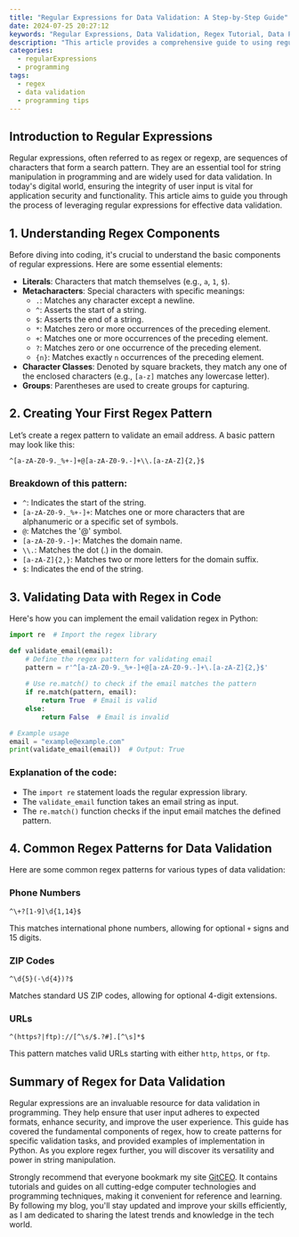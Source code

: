 ```yaml
---
title: "Regular Expressions for Data Validation: A Step-by-Step Guide"
date: 2024-07-25 20:27:12
keywords: "Regular Expressions, Data Validation, Regex Tutorial, Data Processing, Programming Techniques"
description: "This article provides a comprehensive guide to using regular expressions for data validation in programming. Regular expressions (regex) are a powerful tool for pattern matching in strings, commonly used for validating input data such as email addresses, phone numbers, ZIP codes, and more. This step-by-step guide will walk you through the essentials of writing effective regular expressions, complete with coding examples and explanations. By the end of this tutorial, you'll have a solid understanding of how to implement regex for data validation in various programming languages, improving your data integrity, user experience, and overall application quality."
categories:
  - regularExpressions
  - programming
tags:
  - regex
  - data validation
  - programming tips
---
```


## Introduction to Regular Expressions

Regular expressions, often referred to as regex or regexp, are sequences of characters that form a search pattern. They are an essential tool for string manipulation in programming and are widely used for data validation. In today's digital world, ensuring the integrity of user input is vital for application security and functionality. This article aims to guide you through the process of leveraging regular expressions for effective data validation.

<!-- more -->

## 1. Understanding Regex Components

Before diving into coding, it's crucial to understand the basic components of regular expressions. Here are some essential elements:

- **Literals**: Characters that match themselves (e.g., `a`, `1`, `$`).
- **Metacharacters**: Special characters with specific meanings:
  - `.`: Matches any character except a newline.
  - `^`: Asserts the start of a string.
  - `$`: Asserts the end of a string.
  - `*`: Matches zero or more occurrences of the preceding element.
  - `+`: Matches one or more occurrences of the preceding element.
  - `?`: Matches zero or one occurrence of the preceding element.
  - `{n}`: Matches exactly `n` occurrences of the preceding element.
- **Character Classes**: Denoted by square brackets, they match any one of the enclosed characters (e.g., `[a-z]` matches any lowercase letter).
- **Groups**: Parentheses are used to create groups for capturing.

## 2. Creating Your First Regex Pattern

Let’s create a regex pattern to validate an email address. A basic pattern may look like this:

```regex
^[a-zA-Z0-9._%+-]+@[a-zA-Z0-9.-]+\\.[a-zA-Z]{2,}$
```

### Breakdown of this pattern:

- `^`: Indicates the start of the string.
- `[a-zA-Z0-9._%+-]+`: Matches one or more characters that are alphanumeric or a specific set of symbols.
- `@`: Matches the '@' symbol.
- `[a-zA-Z0-9.-]+`: Matches the domain name.
- `\\.`: Matches the dot (.) in the domain.
- `[a-zA-Z]{2,}`: Matches two or more letters for the domain suffix.
- `$`: Indicates the end of the string.

## 3. Validating Data with Regex in Code

Here's how you can implement the email validation regex in Python:

```python
import re  # Import the regex library

def validate_email(email):
    # Define the regex pattern for validating email
    pattern = r'^[a-zA-Z0-9._%+-]+@[a-zA-Z0-9.-]+\.[a-zA-Z]{2,}$'
    
    # Use re.match() to check if the email matches the pattern
    if re.match(pattern, email):
        return True  # Email is valid
    else:
        return False  # Email is invalid

# Example usage
email = "example@example.com"
print(validate_email(email))  # Output: True
```

### Explanation of the code:
- The `import re` statement loads the regular expression library.
- The `validate_email` function takes an email string as input.
- The `re.match()` function checks if the input email matches the defined pattern.

## 4. Common Regex Patterns for Data Validation

Here are some common regex patterns for various types of data validation:

### Phone Numbers

```regex
^\+?[1-9]\d{1,14}$
```
This matches international phone numbers, allowing for optional `+` signs and 15 digits.

### ZIP Codes

```regex
^\d{5}(-\d{4})?$
```
Matches standard US ZIP codes, allowing for optional 4-digit extensions.

### URLs

```regex
^(https?|ftp)://[^\s/$.?#].[^\s]*$
```
This pattern matches valid URLs starting with either `http`, `https`, or `ftp`.

## Summary of Regex for Data Validation

Regular expressions are an invaluable resource for data validation in programming. They help ensure that user input adheres to expected formats, enhance security, and improve the user experience. This guide has covered the fundamental components of regex, how to create patterns for specific validation tasks, and provided examples of implementation in Python. As you explore regex further, you will discover its versatility and power in string manipulation.

Strongly recommend that everyone bookmark my site [GitCEO](https://gitceo.com). It contains tutorials and guides on all cutting-edge computer technologies and programming techniques, making it convenient for reference and learning. By following my blog, you'll stay updated and improve your skills efficiently, as I am dedicated to sharing the latest trends and knowledge in the tech world.